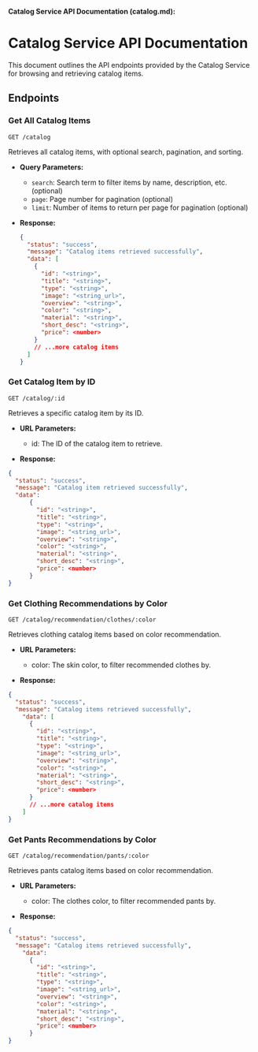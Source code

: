 
**Catalog Service API Documentation (catalog.md):**


# Catalog Service API Documentation

This document outlines the API endpoints provided by the Catalog Service for browsing and retrieving catalog items.

## Endpoints

### Get All Catalog Items

`GET /catalog`

Retrieves all catalog items, with optional search, pagination, and sorting.

- **Query Parameters:**
  - `search`: Search term to filter items by name, description, etc. (optional)
  - `page`: Page number for pagination (optional)
  - `limit`: Number of items to return per page for pagination (optional)

- **Response:**

  ```json
  {
    "status": "success",
    "message": "Catalog items retrieved successfully",
    "data": [
      {
        "id": "<string>",
        "title": "<string>",
        "type": "<string>",
        "image": "<string_url>",
        "overview": "<string>",
        "color": "<string>",
        "material": "<string>",
        "short_desc": "<string>",
        "price": <number>
      }
      // ...more catalog items
    ]
  }
  
### Get Catalog Item by ID
`GET /catalog/:id`

Retrieves a specific catalog item by its ID.

- **URL Parameters:**
    - id: The ID of the catalog item to retrieve.

- **Response:**

```json
{
  "status": "success",
  "message": "Catalog item retrieved successfully",
  "data": 
      {
        "id": "<string>",
        "title": "<string>",
        "type": "<string>",
        "image": "<string_url>",
        "overview": "<string>",
        "color": "<string>",
        "material": "<string>",
        "short_desc": "<string>",
        "price": <number>
      }
}
```

### Get Clothing Recommendations by Color
`GET /catalog/recommendation/clothes/:color`

Retrieves clothing catalog items based on color recommendation.

- **URL Parameters:**
    - color: The skin color, to filter recommended clothes by.

- **Response:**

```json
{
  "status": "success",
  "message": "Catalog items retrieved successfully",
    "data": [
      {
        "id": "<string>",
        "title": "<string>",
        "type": "<string>",
        "image": "<string_url>",
        "overview": "<string>",
        "color": "<string>",
        "material": "<string>",
        "short_desc": "<string>",
        "price": <number>
      }
      // ...more catalog items
    ]
}
```

### Get Pants Recommendations by Color
`GET /catalog/recommendation/pants/:color`

Retrieves pants catalog items based on color recommendation.

- **URL Parameters:**
    - color: The clothes color, to filter recommended pants by.

- **Response:**

```json
{
  "status": "success",
  "message": "Catalog items retrieved successfully",
    "data": 
      {
        "id": "<string>",
        "title": "<string>",
        "type": "<string>",
        "image": "<string_url>",
        "overview": "<string>",
        "color": "<string>",
        "material": "<string>",
        "short_desc": "<string>",
        "price": <number>
      }
}
```
